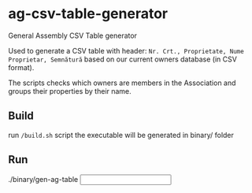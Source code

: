 # ag-csv-table-generator
General Assembly CSV Table generator

Used to generate a CSV table with header: `Nr. Crt., Proprietate, Nume Proprietar, Semnătură` based on our current owners database (in CSV format).

The scripts checks which owners are members in the Association and groups their properties by their name.

## Build
run `/build.sh` script
the executable will be generated in binary/ folder

## Run
./binary/gen-ag-table <input csv>
